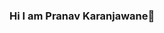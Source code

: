 ### Hi I am Pranav Karanjawane👋

<!--
**Pranav1308/Pranav1308** is a ✨ _special_ ✨ repository because its `README.md` (this file) appears on your GitHub profile.

Here are some ideas to get you started:

- 🌱 I’m currently learning Data Science (ML & DL)
- 👯 I’m looking to collaborate on Data Science Projects!
- 📫 How to reach me: Email : pranavkaranjawane3@gmail.com  | Linkedin : https://www.linkedin.com/in/pranav-karanjawane-27b020218
- ⚡ Currently pursuing Btech at JSPM RSCOE
-->

